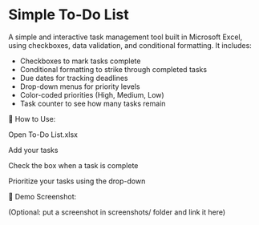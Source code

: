 # Simple To-Do List

A simple and interactive task management tool built in Microsoft Excel, using checkboxes, data validation, and conditional formatting. It includes:

- Checkboxes to mark tasks complete
- Conditional formatting to strike through completed tasks
- Due dates for tracking deadlines
- Drop-down menus for priority levels
- Color-coded priorities (High, Medium, Low)
- Task counter to see how many tasks remain

📌 How to Use:

Open To-Do List.xlsx

Add your tasks

Check the box when a task is complete

Prioritize your tasks using the drop-down

📸 Demo Screenshot:

(Optional: put a screenshot in screenshots/ folder and link it here)